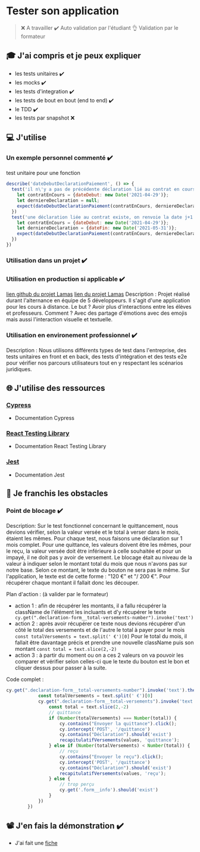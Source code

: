# Tester son application
> ❌ A travailler
> ✔️ Auto validation par l'étudiant
> 👌 Validation par le formateur


## 🎓 J'ai compris et je peux expliquer
- les tests unitaires ✔️
- les mocks ✔️
- les tests d'integration ✔️
- les tests de bout en bout (end to end) ✔️
- le TDD ✔️
- les tests par snapshot ❌


## 💻 J'utilise
### Un exemple personnel commenté ✔️
test unitaire pour une fonction
``` javascript
describe('dateDebutDeclarationPaiement', () => {
  test('il n\'y a pas de précédente déclaration lié au contrat en cours, renvoie la date de début du contrat en cours', () => {
    let contratEnCours = {dateDebut: new Date('2021-04-29')};
    let derniereDeclaration = null;
    expect(dateDebutDeclarationPaiement(contratEnCours, derniereDeclaration)).toStrictEqual(contratEnCours.dateDebut)
  })
  test('une déclaration liée au contrat existe, on renvoie la date j+1 de cette déclaration', () => {
    let contratEnCours = {dateDebut: new Date('2021-04-29')};
    let derniereDeclaration = {dateFin: new Date('2021-05-31')};
    expect(dateDebutDeclarationPaiement(contratEnCours, derniereDeclaration)).toStrictEqual(moment(new Date('2021-06-01')).format())
  })
})
```

### Utilisation dans un projet ✔️
### Utilisation en production si applicable ✔️
[lien github du projet Lamas](https://github.com/WildCodeSchool/wns-2020-11-remote-1-lamas)
[lien du projet Lamas](https://lamas.wns.wilders.dev)
Description : Projet réalisé durant l'alternance en équipe de 5 développeurs. Il s'agit d'une application pour les cours à distance. Le but ? Avoir plus d'interactions entre les élèves et professeurs. Comment ? Avec des partage d'émotions avec des emojis mais aussi l'interaction visuelle et textuelle.

### Utilisation en environement professionnel ✔️
Description : Nous utilisons différents types de test dans l'entreprise, des tests unitaires en front et en back, des tests d'intégration et des tests e2e pour vérifier nos parcours utilisateurs tout en y respectant les scénarios juridiques.


## 🌐 J'utilise des ressources
### [Cypress](https://www.cypress.io)
- Documentation Cypress
### [React Testing Library](https://testing-library.com/docs/react-testing-library/intro/)
- Documentation React Testing Library
### [Jest](https://jestjs.io/docs/getting-started)
- Documentation Jest


## 🚧 Je franchis les obstacles
### Point de blocage ✔️
Description: Sur le test fonctionnel concernant le quittancement, nous devions vérifier, selon la valeur versée et le total à verser dans le mois, étaient les mêmes. Pour chaque test, nous faisons une déclaration sur 1 mois complet. Pour une quittance, les valeurs doivent être les mêmes, pour le reçu, la valeur versée doit être inférieure à celle souhaitée et pour un impayé, il ne doit pas y avoir de versement. Le blocage était au niveau de la valeur à indiquer selon le montant total du mois que nous n'avons pas sur notre base. Selon ce montant, le texte du bouton ne sera pas le même.
Sur l'application, le texte est de cette forme : "120 €" et "/ 200 €". Pour récupérer chaque montant il fallait donc les découper.

Plan d'action : (à valider par le formateur)
- action 1 : afin de récupérer les montants, il a fallu récupérer la className de l'élément les incluants et d'y récupérer le texte 
``` cy.get(".declaration-form__total-versements-number").invoke('text')```
- action 2 : après avoir récupérer ce texte nous devions récupérer d'un côté le total des versements et de l'autre le total à payer pour le mois
``` const totalVersements = text.split(' €')[0] ```
Pour le total du mois, il fallait être davantage précis et prendre une nouvelle className puis son montant
``` const total = text.slice(2,-2) ```
- action 3 : à partir du moment ou on a ces 2 valeurs on va pouvoir les comparer et vérifier selon celles-ci que le texte du bouton est le bon et cliquer dessus pour passer à la suite.

Code complet :
```javascript
cy.get(".declaration-form__total-versements-number").invoke('text').then((text) => {
            const totalVersements = text.split(' €')[0]
            cy.get(".declaration-form__total-versements").invoke('text').then((text) => {
                const total = text.slice(2,-2)
                // quittance
                if (Number(totalVersements) === Number(total)) {
                    cy.contains("Envoyer la quittance").click();
                    cy.intercept('POST', '/quittance')
                    cy.contains("Déclaration").should('exist')
                    recapitulatifVersements(values, 'quittance');
                } else if (Number(totalVersements) < Number(total)) {
                    // reçu
                    cy.contains("Envoyer le reçu").click();
                    cy.intercept('POST', '/quittance')
                    cy.contains("Déclaration").should('exist')
                    recapitulatifVersements(values, 'reçu');
                } else {
                    // trop perçu
                    cy.get('.form__info').should('exist')
                }
            })
        })
```


## 📽️ J'en fais la démonstration ✔️
- J'ai fait une [fiche](https://docs.google.com/document/d/1iQQsqCzbM-itLMkWJcr5-4-OBCHSxFkml1r0_QSmdcU/edit?usp=sharing)
